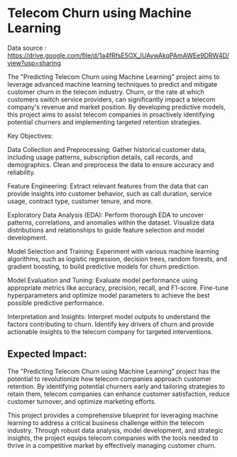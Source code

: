 # Telecom Churn using Machine Learning

Data source : https://drive.google.com/file/d/1a4fRfsE5OX_IUAywAkqPAmAWEe9DRW4D/view?usp=sharing

The "Predicting Telecom Churn using Machine Learning" project aims to leverage advanced machine learning techniques to predict and mitigate customer churn in the telecom industry. Churn, or the rate at which customers switch service providers, can significantly impact a telecom company's revenue and market position. By developing predictive models, this project aims to assist telecom companies in proactively identifying potential churners and implementing targeted retention strategies.

Key Objectives:

Data Collection and Preprocessing: Gather historical customer data, including usage patterns, subscription details, call records, and demographics. Clean and preprocess the data to ensure accuracy and reliability.

Feature Engineering: Extract relevant features from the data that can provide insights into customer behavior, such as call duration, service usage, contract type, customer tenure, and more.

Exploratory Data Analysis (EDA): Perform thorough EDA to uncover patterns, correlations, and anomalies within the dataset. Visualize data distributions and relationships to guide feature selection and model development.

Model Selection and Training: Experiment with various machine learning algorithms, such as logistic regression, decision trees, random forests, and gradient boosting, to build predictive models for churn prediction.

Model Evaluation and Tuning: Evaluate model performance using appropriate metrics like accuracy, precision, recall, and F1-score. Fine-tune hyperparameters and optimize model parameters to achieve the best possible predictive performance.

Interpretation and Insights: Interpret model outputs to understand the factors contributing to churn. Identify key drivers of churn and provide actionable insights to the telecom company for targeted interventions.

## Expected Impact:

The "Predicting Telecom Churn using Machine Learning" project has the potential to revolutionize how telecom companies approach customer retention. By identifying potential churners early and tailoring strategies to retain them, telecom companies can enhance customer satisfaction, reduce customer turnover, and optimize marketing efforts.

This project provides a comprehensive blueprint for leveraging machine learning to address a critical business challenge within the telecom industry. Through robust data analysis, model development, and strategic insights, the project equips telecom companies with the tools needed to thrive in a competitive market by effectively managing customer churn.
